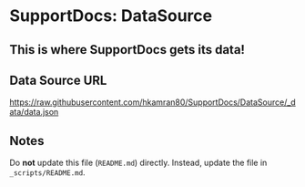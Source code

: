 # SupportDocs: DataSource
## This is where SupportDocs gets its data!

## Data Source URL
<a id="datasource_url" href="https://raw.githubusercontent.com/hkamran80/SupportDocs/DataSource/_data/data.json">https://raw.githubusercontent.com/hkamran80/SupportDocs/DataSource/_data/data.json</a>

## Notes
Do **not** update this file (`README.md`) directly. Instead, update the file in `_scripts/README.md`.